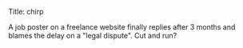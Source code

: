 Title: chirp

A job poster on a freelance website finally replies after 3 months and blames the delay on a "legal dispute". Cut and run?
